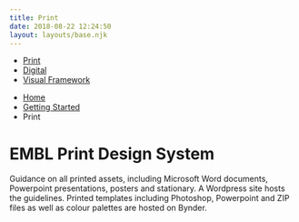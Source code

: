 ```yaml
---
title: Print
date: 2018-08-22 12:24:50
layout: layouts/base.njk
---
```


<nav class="vf-navigation vf-navigation--main">
  <ul class="vf-navigation__list | vf-list--inline">
    <li class="vf-navigation__item"><a href="/getting-started/print/" class="vf-navigation__link">Print</a></li>
    <li class="vf-navigation__item"><a href="/getting-started/digital/" class="vf-navigation__link">Digital</a></li>
    <li class="vf-navigation__item"><a href="/getting-started/visual-framework/" class="vf-navigation__link">Visual Framework</a></li>
  </ul>
</nav>

<nav class="vf-breadcrumbs" aria-label="Breadcrumb">
  <ul class="vf-breadcrumbs__list | vf-list vf-list--inline">
    <li class="vf-breadcrumbs__item">
      <a href="/" class="vf-breadcrumbs__link">Home</a>
    </li>
    <li class="vf-breadcrumbs__item">
      <a href="/getting-started" class="vf-breadcrumbs__link">Getting Started</a>
    </li>
    <li class="vf-breadcrumbs__item">
      Print
    </li>
  </ul>
</nav>


# EMBL Print Design System

Guidance on all printed assets, including Microsoft Word documents, Powerpoint presentations, posters and stationary. A Wordpress site hosts the guidelines. Printed templates including Photoshop, Powerpoint and ZIP files as well as colour palettes are hosted on Bynder.
